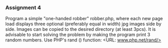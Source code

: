 ### Assignment 4

Program a simple "one-handed robber" robber.php, where each new page load displays three optional (preferably equal in width) jpg images side by side. Images can be copied to the desired directory (at least 3pcs). It is advisable to start solving the problem by making the program print 3 random numbers. Use PHP's rand () function: <URL: www.php.net/rand/>